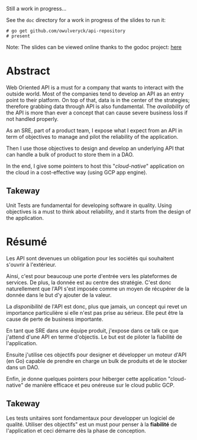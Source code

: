 Still a work in progress...

See the `doc` directory for a work in progress of the slides
to run it:
```
# go get github.com/owulveryck/api-repository
# present
```

Note: The slides can be viewed online thanks to the godoc project: 
[here](https://talks.godoc.org/github.com/owulveryck/api-repository/doc/bbl.slide)

# Abstract

Web Oriented API is a must for a company that wants to interact with the outside world.
Most of the companies tend to develop an API as an entry point to their platform. On top of that, data is in the center of the strategies; therefore grabbing data through API is also fundamental.
The *availability* of the API is more than ever a concept that can cause severe business loss if not handled properly.

As an SRE, part of a product team, I expose what I expect from an API in term of objectives to manage and pilot the reliability of the application.

Then I use those objectives to design and develop an underlying API that can handle a bulk of product to store them in a DAO.

In the end, I give some pointers to host this "_cloud-native_" application on the cloud in a cost-effective way (using GCP app engine).


## Takeway

Unit Tests are fundamental for developing software in quality. Using objectives is a must to think about reliability, and it starts from the design of the application.

# Résumé

Les API sont devenues un obligation pour les sociétés qui souhaitent s'ouvrir à l'extérieur.

Ainsi, c'est pour beaucoup une porte d'entrée vers les plateformes de services. De plus, la donnée est au centre des stratégie. C'est donc naturellement que l'API s'est imposée comme un moyen de récupérer de la donnée dans le but d'y ajouter de la valeur.

La *disponibilité* de l'API est donc, plus que jamais, un concept qui revet un importance particulière si elle n'est pas prise au sérieux. Elle peut être la cause de perte de business importante.

En tant que SRE dans une équipe produit, j'expose dans ce talk ce que j'attend d'une API en terme d'objectis. Le but est de piloter la fiabilité de l'application.

Ensuite j'utilise ces objectifs pour designer et développer un moteur d'API (en Go) capable de prendre en charge un bulk de produits et de le stocker dans un DAO.

Enfin, je donne quelques pointers pour héberger cette application "cloud-native" de manière efficace et peu onéreuse sur le cloud public GCP.

## Takeway

Les tests unitaires sont fondamentaux pour developper un logiciel de qualité. Utiliser des objectifs" est un must pour penser à la **fiabilité** de l'application et ceci démarre dès la phase de conception.
